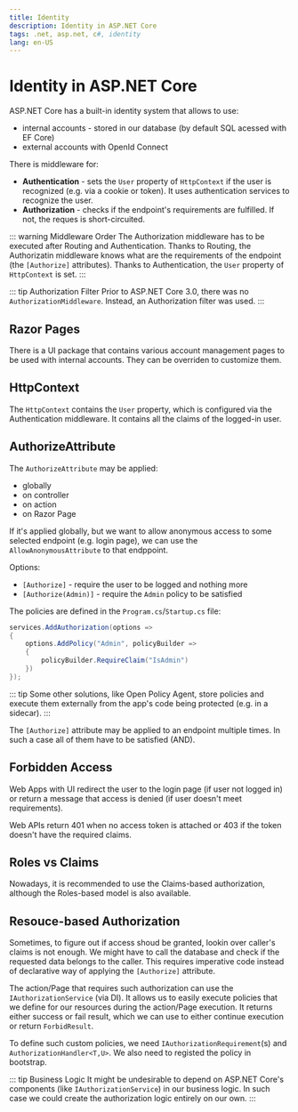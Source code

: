 ```yaml
---
title: Identity
description: Identity in ASP.NET Core
tags: .net, asp.net, c#, identity
lang: en-US
---
```


# Identity in ASP.NET Core

ASP.NET Core has a built-in identity system that allows to use:

- internal accounts - stored in our database (by default SQL acessed with EF Core)
- external accounts with OpenId Connect

There is middleware for:
- **Authentication** - sets the `User` property of `HttpContext` if the user is
  recognized (e.g. via a cookie or token). It uses authentication services to
  recognize the user.
- **Authorization** - checks if the endpoint's requirements are fulfilled. If not,
  the reques is short-circuited.

::: warning Middleware Order
The Authorization middleware has to be executed after Routing and
Authentication. Thanks to Routing, the Authorizatin middleware knows what are
the requirements of the endpoint (the `[Authorize]` attributes). Thanks to
Authentication, the `User` property of `HttpContext` is set.
:::

::: tip Authorization Filter
Prior to ASP.NET Core 3.0, there was no `AuthorizationMiddleware`. Instead, an
Authorization filter was used.
:::

## Razor Pages

There is a UI package that contains various account management pages to be used
with internal accounts. They can be overriden to customize them.

## HttpContext

The `HttpContext` contains the `User` property, which is configured via the
Authentication middleware. It contains all the claims of the logged-in user.

## AuthorizeAttribute

The `AuthorizeAttribute` may be applied:

- globally
- on controller
- on action
- on Razor Page

If it's applied globally, but we want to allow anonymous access to some selected
endpoint (e.g. login page), we can use the `AllowAnonymousAttribute` to that
endppoint.

Options:

- `[Authorize]` - require the user to be logged and nothing more
- `[Authorize(Admin)]` - require the `Admin` policy to be satisfied

The policies are defined in the `Program.cs`/`Startup.cs` file:

```csharp
services.AddAuthorization(options => 
{
    options.AddPolicy("Admin", policyBuilder => 
    {
        policyBuilder.RequireClaim("IsAdmin")
    })
});
```

::: tip
Some other solutions, like Open Policy Agent, store policies and execute them
externally from the app's code being protected (e.g. in a sidecar).
:::

The `[Authorize]` attribute may be applied to an endpoint multiple times. In
such a case all of them have to be satisfied (AND).

## Forbidden Access

Web Apps with UI redirect the user to the login page (if user not logged in) or
return a message that access is denied (if user doesn't meet requirements).

Web APIs return 401 when no access token is attached or 403 if the token doesn't
have the required claims.

## Roles vs Claims

Nowadays, it is recommended to use the Claims-based authorization, although the
Roles-based model is also available.

## Resouce-based Authorization

Sometimes, to figure out if access shoud be granted, lookin over caller's claims
is not enough. We might have to call the database and check if the requested
data belongs to the caller. This requires imperative code instead of declarative
way of applying the `[Authorize]` attribute.

The action/Page that requires such authorization can use the
`IAuthorizationService` (via DI). It allows us to easily execute policies that
we define for our resources during the action/Page execution. It returns either
success or fail result, which we can use to either continue execution or return
`ForbidResult`.

To define such custom policies, we need `IAuthorizationRequirement`(s) and
`AuthorizationHandler<T,U>`. We also need to registed the policy in bootstrap.

::: tip Business Logic
It might be undesirable to depend on ASP.NET Core's components (like
`IAuthorizationService`) in our business logic. In such case we could create the
authorization logic entirely on our own.
:::
